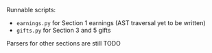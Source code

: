 Runnable scripts:
- `earnings.py` for Section 1 earnings (AST traversal yet to be written)
- `gifts.py` for Section 3 and 5 gifts

Parsers for other sections are still TODO